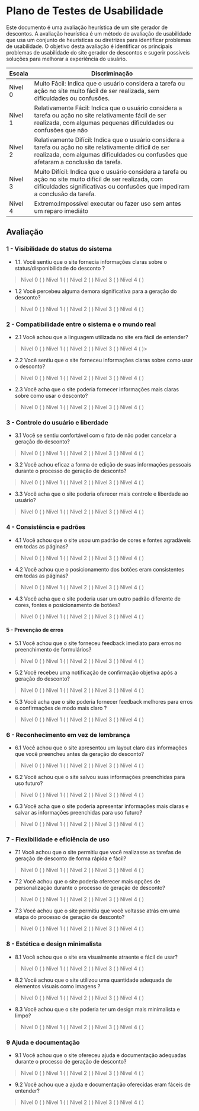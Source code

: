 # Plano de Testes de Usabilidade

Este documento é uma avaliação heurística de um site gerador de descontos. A avaliação heurística é um método de avaliação de usabilidade que usa um conjunto de heurísticas ou diretrizes para identificar problemas de usabilidade. O objetivo desta avaliação é identificar os principais problemas de usabilidade do site gerador de descontos e sugerir possíveis soluções para melhorar a experiência do usuário. 

|Escala|Discriminação|
|------|-------------|
|Nível 0|Muito Fácil: Indica que o usuário considera a tarefa ou ação no site muito fácil de ser realizada, sem dificuldades ou confusões. |
|Nível 1|Relativamente Fácil: Indica que o usuário considera a tarefa ou ação no site relativamente fácil de ser realizada, com algumas pequenas dificuldades ou confusões que não  |
|Nível 2|Relativamente Difícil: Indica que o usuário considera a tarefa ou ação no site relativamente difícil de ser realizada, com algumas dificuldades ou confusões que afetaram a conclusão da tarefa. |
|Nível 3|Muito Difícil: Indica que o usuário considera a tarefa ou ação no site muito difícil de ser realizada, com dificuldades significativas ou confusões que impediram a conclusão da tarefa. |
|Nível 4|Extremo:Impossível executar ou fazer uso sem antes um reparo imediáto |

## Avaliação

### 1 - Visibilidade do status do sistema
- 1.1.	Você sentiu que o site fornecia informações claras sobre o status/disponibilidade do desconto ?

>Nível 0 (  )    Nível 1 (  )    Nível 2 (  )    Nível 3 (  )      Nível 4 (  )

- 1.2	Você percebeu alguma demora significativa  para a geração do desconto?
>Nível 0 (  )    Nível 1 (  )    Nível 2 (  )    Nível 3 (  )      Nível 4 (  )
      
### 2 - Compatibilidade entre o sistema e o mundo real

- 2.1 Você achou que a linguagem utilizada no site era fácil de entender?
>Nível 0 (  )    Nível 1 (  )    Nível 2 (  )    Nível 3 (  )      Nível 4 (  )>

- 2.2 Você sentiu que o site forneceu informações claras sobre como usar o desconto?
>Nível 0 (  )    Nível 1 (  )    Nível 2 (  )    Nível 3 (  )      Nível 4 (  )

- 2.3 Você acha que o site poderia fornecer informações mais claras sobre como usar o desconto?
>Nível 0 (  )    Nível 1 (  )    Nível 2 (  )    Nível 3 (  )      Nível 4 (  )

### 3 - Controle do usuário e liberdade
- 3.1 Você se sentiu confortável com o fato de não poder cancelar a geração do desconto?
>Nível 0 (  )    Nível 1 (  )    Nível 2 (  )    Nível 3 (  )      Nível 4 (  )

- 3.2 Você achou eficaz a forma de edição de suas informações pessoais durante o processo de geração de desconto?
>Nível 0 (  )    Nível 1 (  )    Nível 2 (  )    Nível 3 (  )      Nível 4 (  )

- 3.3 Você acha que o site poderia oferecer mais controle e liberdade ao usuário?
>Nível 0 (  )    Nível 1 (  )    Nível 2 (  )    Nível 3 (  )      Nível 4 (  )

### 4 - Consistência e padrões
- 4.1 Você achou que o site usou um padrão de cores e fontes agradáveis  em todas as páginas?
>Nível 0 (  )    Nível 1 (  )    Nível 2 (  )    Nível 3 (  )      Nível 4 (  )

- 4.2 Você achou que o posicionamento dos botões eram consistentes em todas as páginas?
>Nível 0 (  )    Nível 1 (  )    Nível 2 (  )    Nível 3 (  )      Nível 4 (  )

- 4.3 Você acha que o site poderia usar um outro padrão diferente de cores, fontes e posicionamento de botões?
>Nível 0 (  )    Nível 1 (  )    Nível 2 (  )    Nível 3 (  )      Nível 4 (  )

#### 5 - Prevenção de erros
- 5.1 Você achou que o site forneceu feedback imediato para erros no preenchimento de formulários?
>Nível 0 (  )    Nível 1 (  )    Nível 2 (  )    Nível 3 (  )      Nível 4 (  )

- 5.2 Você recebeu uma notificação de confirmação objetiva após a geração do desconto?
>Nível 0 (  )    Nível 1 (  )    Nível 2 (  )    Nível 3 (  )      Nível 4 (  )

- 5.3 Você acha que o site poderia fornecer feedback melhores para erros e confirmações de modo mais claro ?
>Nível 0 (  )    Nível 1 (  )    Nível 2 (  )    Nível 3 (  )      Nível 4 (  )

### 6 - Reconhecimento em vez de lembrança
- 6.1 Você achou que o site apresentou um layout claro das informações que você preencheu antes da geração do desconto?
>Nível 0 (  )    Nível 1 (  )    Nível 2 (  )    Nível 3 (  )      Nível 4 (  )

- 6.2 Você achou que o site salvou suas informações preenchidas para uso futuro?
>Nível 0 (  )    Nível 1 (  )    Nível 2 (  )    Nível 3 (  )      Nível 4 (  )

- 6.3 Você acha que o site poderia apresentar informações mais claras e salvar as informações preenchidas para uso futuro? 
>Nível 0 (  )    Nível 1 (  )    Nível 2 (  )    Nível 3 (  )      Nível 4 (  )

### 7 - Flexibilidade e eficiência de uso
- 7.1 Você achou que o site permitiu que você realizasse as tarefas de geração de desconto de forma rápida e fácil?
>Nível 0 (  )    Nível 1 (  )    Nível 2 (  )    Nível 3 (  )      Nível 4 (  )

- 7.2 Você achou que o site poderia oferecer mais opções de personalização durante o processo de geração de desconto?
>Nível 0 (  )    Nível 1 (  )    Nível 2 (  )    Nível 3 (  )      Nível 4 (  )

- 7.3 Você achou que o site permitiu que você voltasse atrás em uma etapa do processo de geração de desconto?
>Nível 0 (  )    Nível 1 (  )    Nível 2 (  )    Nível 3 (  )      Nível 4 (  )

### 8 - Estética e design minimalista
- 8.1 Você achou que o site era visualmente atraente e fácil de usar?
>Nível 0 (  )    Nível 1 (  )    Nível 2 (  )    Nível 3 (  )      Nível 4 (  )

- 8.2 Você achou que o site utilizou uma quantidade adequada de elementos visuais como imagens ?
>Nível 0 (  )    Nível 1 (  )    Nível 2 (  )    Nível 3 (  )      Nível 4 (  )

- 8.3 Você achou que o site poderia ter um design mais minimalista e limpo?
>Nível 0 (  )    Nível 1 (  )    Nível 2 (  )    Nível 3 (  )      Nível 4 (  )

### 9 Ajuda e documentação
- 9.1 Você achou que o site ofereceu ajuda e documentação adequadas durante o processo de geração de desconto?
>Nível 0 (  )    Nível 1 (  )    Nível 2 (  )    Nível 3 (  )      Nível 4 (  )

- 9.2 Você achou que a ajuda e documentação oferecidas eram fáceis de entender?  
>Nível 0 (  )    Nível 1 (  )    Nível 2 (  )    Nível 3 (  )      Nível 4 (  )

